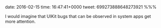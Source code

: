 date: 2016-02-15
time: 16:47:41+0000
tweet: 699273888648273921
%%%

I would imagine that UIKit bugs that can be observed in system apps get more attention.
